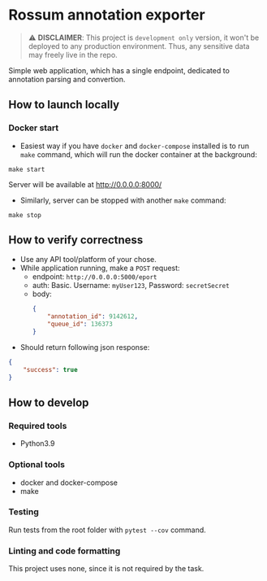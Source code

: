 # Rossum annotation exporter

> ⚠️ **DISCLAIMER**: This project is `development only` version,
> it won't be deployed to any production environment.
> Thus, any sensitive data may freely live in the repo.

Simple web application, which has a single endpoint, dedicated to annotation parsing and convertion.


## How to launch locally

### Docker start

- Easiest way if you have `docker` and `docker-compose` installed is to run `make` command,
which will run the docker container at the background:
```shell
make start
```
Server will be available at http://0.0.0.0:8000/

- Similarly, server can be stopped with another `make` command:
```shell
make stop
```


## How to verify correctness

- Use any API tool/platform of your chose.
- While application running, make a `POST` request:
  - endpoint: `http://0.0.0.0:5000/eport`
  - auth: Basic. Username: `myUser123`, Password: `secretSecret`
  - body:
    ```json
    {
        "annotation_id": 9142612,
        "queue_id": 136373
    }
    ```
- Should return following json response:
```json
{
    "success": true
}
```


## How to develop

### Required tools

- Python3.9

### Optional tools

- docker and docker-compose
- make

### Testing

Run tests from the root folder with `pytest --cov` command.

### Linting and code formatting

This project uses none, since it is not required by the task.
